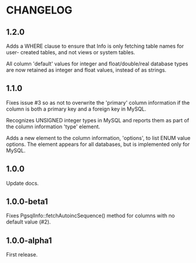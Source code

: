 # CHANGELOG

## 1.2.0

Adds a WHERE clause to ensure that Info is only fetching table names for user-
created tables, and not views or system tables.

All column 'default' values for integer and float/double/real database types are
now retained as integer and float values, instead of as strings.

## 1.1.0

Fixes issue #3 so as not to overwrite the 'primary' column information if the
column is both a primary key and a foreign key in MySQL.

Recognizes UNSIGNED integer types in MySQL and reports them as part of the
column information 'type' element.

Adds a new element to the column information, 'options', to list ENUM value
options. The element appears for all databases, but is implemented only for
MySQL.

## 1.0.0

Update docs.

## 1.0.0-beta1

Fixes PgsqlInfo::fetchAutoincSequence() method for columns with no default value (#2).

## 1.0.0-alpha1

First release.
